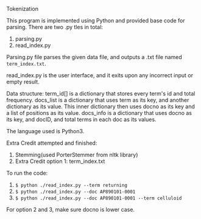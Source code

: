 Tokenization

This program is implemented using Python and provided base code for parsing. There are two .py tles in total:
1.  parsing.py
2.  read_index.py

Parsing.py file parses the given data file, and outputs a .txt file named `term_index.txt`.

read_index.py is the user interface, and it exits upon any incorrect input or empty result.

Data structure: term_id[] is a dictionary that stores every term's id and total frequency.
docs_list is a dictionary that uses term as its key, and another dictionary as its value. This inner dictionary then uses docno as its key and a list of positions as its value.
docs_info is a dictionary that uses docno as its key, and docID, and total terms in each doc as its values.

The language used is Python3. 

Extra Credit attempted and finished:
1.  Stemming(used PorterStemmer from nltk library)
2.  Extra Credit option 1: term_index.txt

To run the code:
1.  `$ python ./read_index.py --term returning`
2.  `$ python ./read_index.py --doc AP890101-0001`
3.  `$ python ./read_index.py --doc AP890101-0001 --term celluloid`

For option 2 and 3, make sure docno is lower case.
